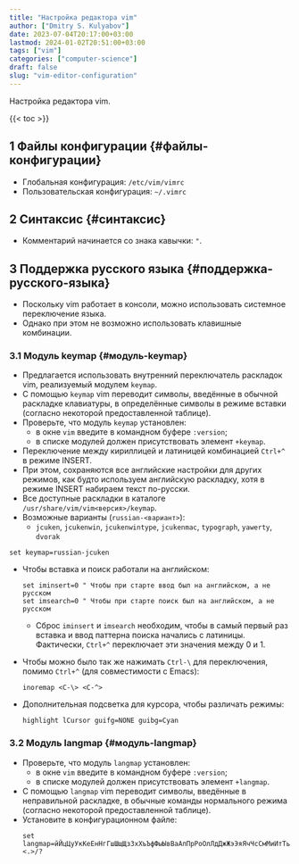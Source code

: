 ```yaml
---
title: "Настройка редактора vim"
author: ["Dmitry S. Kulyabov"]
date: 2023-07-04T20:17:00+03:00
lastmod: 2024-01-02T20:51:00+03:00
tags: ["vim"]
categories: ["computer-science"]
draft: false
slug: "vim-editor-configuration"
---
```


Настройка редактора vim.

<!--more-->

{{< toc >}}


## <span class="section-num">1</span> Файлы конфигурации {#файлы-конфигурации}

-   Глобальная конфигурация: `/etc/vim/vimrc`
-   Пользовательская конфигурация: `~/.vimrc`


## <span class="section-num">2</span> Синтаксис {#синтаксис}

-   Комментарий начинается со знака кавычки: `"`.


## <span class="section-num">3</span> Поддержка русского языка {#поддержка-русского-языка}

-   Поскольку vim работает в консоли, можно использовать системное переключение языка.
-   Однако при этом не возможно использовать клавишные комбинации.


### <span class="section-num">3.1</span> Модуль keymap {#модуль-keymap}

-   Предлагается использовать внутренний переключатель раскладок vim, реализуемый модулем `keymap`.
-   С помощью `keymap` vim переводит символы, введённые в обычной раскладке клавиатуры, в определённые символы в режиме вставки (согласно некоторой предоставленной таблице).
-   Проверьте, что модуль `keymap` установлен:
    -   в окне `vim` введите в командном буфере `:version`;
    -   в списке модулей должен присутствовать элемент  `+keymap`.
-   Переключение между кириллицей и латиницей комбинацией `Ctrl+^` в режиме INSERT.
-   При этом, сохраняются все английские настройки для других режимов, как будто используем английскую раскладку, хотя в режиме INSERT набираем текст по-русски.
-   Все доступные раскладки в каталоге `/usr/share/vim/vim<версия>/keymap`.
-   Возможные варианты (`russian-<вариант>`):
    -   `jcuken`, `jcukenwin`, `jcukenwintype`, `jcukenmac`, `typograph`, `yawerty`, `dvorak`

<!--listend-->

```conf-unix
set keymap=russian-jcuken
```

-   Чтобы вставка и поиск работали на английском:
    ```conf-unix
    set iminsert=0 " Чтобы при старте ввод был на английском, а не русском
    set imsearch=0 " Чтобы при старте поиск был на английском, а не русском
    ```

    -   Сброс `iminsert` и `imsearch` необходим, чтобы в самый первый раз вставка и ввод паттерна поиска начались с латиницы. Фактически, `Ctrl+^` переключает эти значения между 0 и 1.
-   Чтобы можно было так же нажимать `Ctrl-\` для переключения, помимо `Ctrl+^` (для совместимости с Emacs):
    ```conf-unix
    inoremap <C-\> <C-^>
    ```
-   Дополнительная подсветка для курсора, чтобы различать режимы:
    ```conf-unix
    highlight lCursor guifg=NONE guibg=Cyan
    ```


### <span class="section-num">3.2</span> Модуль langmap {#модуль-langmap}

-   Проверьте, что модуль `langmap` установлен:
    -   в окне `vim` введите в командном буфере `:version`;
    -   в списке модулей должен присутствовать элемент  `+langmap`.
-   С помощью `langmap` vim переводит символы, введённые в неправильной раскладке, в обычные команды нормального режима (согласно некоторой предоставленной таблице).
-   Установите в конфигурационном файле:
    ```conf-unix
    set langmap=йЙцЦуУкКеЕнНгГшШщЩзЗхХъЪфФыЫвВаАпПрРоОлЛдДжЖэЭяЯчЧсСмМиИтТьЬбБюЮ.\\,;qQwWeErRtTyYuUiIoOpP[{]}aAsSdDfFgGhHjJkKlL;:'\"zZxXcCvVbBnNmM\\,<.>/?
    ```
